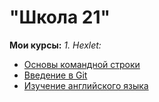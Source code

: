 #                   "Школа 21"
**Мои курсы:**
*1. Hexlet:*   
+    [Основы командной строки](https://ru.hexlet.io/courses/cli-basics)  
+    [Введение в Git](https://ru.hexlet.io/courses/intro_to_git)  
+    [Изучение английского языка](https://ru.hexlet.io/courses/learning_english)  

